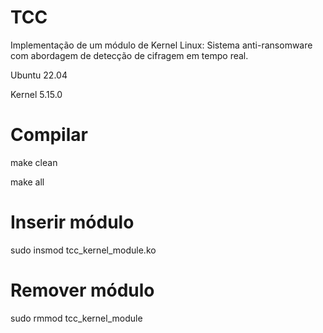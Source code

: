 # TCC
Implementação de um módulo de Kernel Linux: Sistema anti-ransomware com abordagem de detecção de cifragem em tempo real.

Ubuntu 22.04

Kernel 5.15.0

# Compilar

make clean

make all

# Inserir módulo

sudo insmod tcc_kernel_module.ko

# Remover módulo

sudo rmmod tcc_kernel_module
